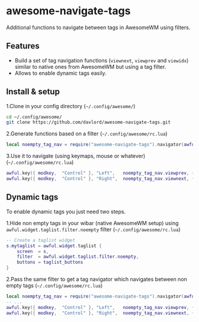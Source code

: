 # awesome-navigate-tags
Additional functions to navigate between tags in AwesomeWM using filters. 

## Features

* Build a set of tag navigation functions (`viewnext`, `viewprev` and `viewidx`) similar to native ones from AwesomeWM but using a tag filter.
* Allows to enable dynamic tags easily.

## Install & setup

1.Clone in your config directory (`~/.config/awesome/`)
```bash
cd ~/.config/awesome/
git clone https://github.com/davlord/awesome-navigate-tags.git
```
2.Generate functions based on a filter (`~/.config/awesome/rc.lua`)
```lua
local noempty_tag_nav = require("awesome-navigate-tags").navigator(awful.widget.taglist.filter.noempty)
```

3.Use it to navigate (using keymaps, mouse or whatever)(`~/.config/awesome/rc.lua`)
```lua
awful.key({ modkey,  "Control" }, "Left",   noempty_tag_nav.viewprev, {description = "view previous tag", group = "tag"}),
awful.key({ modkey,  "Control" }, "Right",  noempty_tag_nav.viewnext, {description = "view next tag", group = "tag"}),
```

## Dynamic tags
To enable dynamic tags you just need two steps.

1.Hide non empty tags in your wibar (native AwesomeWM setup) using `awful.widget.taglist.filter.noempty` filter (`~/.config/awesome/rc.lua`)
```lua
-- Create a taglist widget
s.mytaglist = awful.widget.taglist {
    screen  = s,
    filter  = awful.widget.taglist.filter.noempty,
    buttons = taglist_buttons
}
```
2.Pass the same filter to get a tag navigator which navigates between non empty tags (`~/.config/awesome/rc.lua`)
```lua
local noempty_tag_nav = require("awesome-navigate-tags").navigator(awful.widget.taglist.filter.noempty)
-- ...
awful.key({ modkey,  "Control" }, "Left",   noempty_tag_nav.viewprev, {description = "view previous tag", group = "tag"}),
awful.key({ modkey,  "Control" }, "Right",  noempty_tag_nav.viewnext, {description = "view next tag", group = "tag"}),
```


